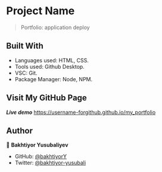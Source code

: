 # Project Name
> Portfolio: application deploy

## Built With
- Languages used: HTML, CSS.
- Tools used: Github Desktop.
- VSC: Git.
- Package Manager: Node, NPM.

## Visit My GitHub Page
 **_Live demo_** https://username-forgithub.github.io/my_portfolio
 
## Author
👤 **Bakhtiyor Yusubaliyev**
- GitHub: [@bakhtiyorY](https://github.com/githubhandle)
- Twitter: [@bakhtiyor-yusubali](https://twitter.com/twitterhandle)



